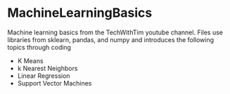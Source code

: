 # MachineLearningBasics

Machine learning basics from the TechWithTim youtube channel. Files use libraries from sklearn, pandas, and numpy and introduces the following topics through coding
  - K Means
  - k Nearest Neighbors
  - Linear Regression
  - Support Vector Machines
